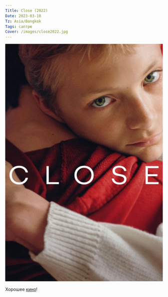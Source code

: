 ```yaml
---
Title: Close (2022)
Date: 2023-03-18
Tz: Asia/Bangkok
Tags: саптрю
Cover: /images/close2022.jpg
---
```


![Close, 2022](images/close2022@2x.jpg)

Хорошее [кино](https://www.imdb.com/title/tt9660502/)!
